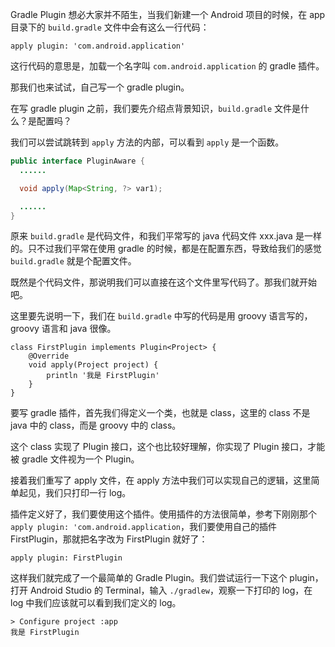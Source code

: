 Gradle Plugin 想必大家并不陌生，当我们新建一个 Android 项目的时候，在 app 目录下的 `build.gradle` 文件中会有这么一行代码：

```
apply plugin: 'com.android.application'
```

这行代码的意思是，加载一个名字叫 `com.android.application` 的 gradle 插件。

那我们也来试试，自己写一个 gradle plugin。

在写 gradle plugin 之前，我们要先介绍点背景知识，`build.gradle` 文件是什么？是配置吗？

我们可以尝试跳转到 `apply` 方法的内部，可以看到 `apply` 是一个函数。

```java
public interface PluginAware {
  ......

  void apply(Map<String, ?> var1);

  ......
}

```

原来 `build.gradle` 是代码文件，和我们平常写的 java 代码文件 xxx.java 是一样的。只不过我们平常在使用 gradle 的时候，都是在配置东西，导致给我们的感觉 `build.gradle` 就是个配置文件。

既然是个代码文件，那说明我们可以直接在这个文件里写代码了。那我们就开始吧。

这里要先说明一下，我们在 `build.gradle` 中写的代码是用 groovy 语言写的，groovy 语言和 java 很像。

```
class FirstPlugin implements Plugin<Project> {
    @Override
    void apply(Project project) {
        println '我是 FirstPlugin'
    }
}
```

要写 gradle 插件，首先我们得定义一个类，也就是 class，这里的 class 不是 java 中的 class，而是 groovy 中的 class。

这个 class 实现了 Plugin 接口，这个也比较好理解，你实现了 Plugin 接口，才能被 gradle 文件视为一个 Plugin。

接着我们重写了 apply 文件，在 apply 方法中我们可以实现自己的逻辑，这里简单起见，我们只打印一行 log。

插件定义好了，我们要使用这个插件。使用插件的方法很简单，参考下刚刚那个 `apply plugin: 'com.android.application`，我们要使用自己的插件 FirstPlugin，那就把名字改为 FirstPlugin 就好了：

```
apply plugin: FirstPlugin
```

这样我们就完成了一个最简单的 Gradle Plugin。我们尝试运行一下这个 plugin，打开 Android Studio 的 Terminal，输入 `./gradlew`，观察一下打印的 log，在 log 中我们应该就可以看到我们定义的 log。

```
> Configure project :app
我是 FirstPlugin
```
